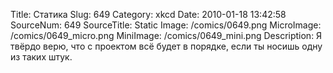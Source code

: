 Title: Статика 
Slug: 649 
Category: xkcd 
Date: 2010-01-18 13:42:58 
SourceNum: 649 
SourceTitle: Static 
Image: /comics/0649.png 
MicroImage: /comics/0649_micro.png 
MiniImage: /comics/0649_mini.png 
Description: Я твёрдо верю, что с проектом всё будет в порядке, если ты носишь одну из таких штук. 

